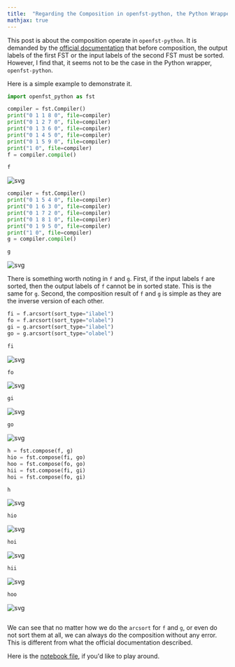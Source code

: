 ```yaml
---
title:  "Regarding the Composition in openfst-python, the Python Wrapper of OpenFST"
mathjax: true
---
```


This post is about the composition operate in `openfst-python`.
It is demanded by the [official documentation](https://www.openfst.org/twiki/bin/view/FST/ComposeDoc) that before composition,
the output labels of the first FST or the input labels of the second FST must be sorted.
However, I find that, it seems not to be the case in the Python wrapper, `openfst-python`.

Here is a simple example to demonstrate it.

```python
import openfst_python as fst
```


```python
compiler = fst.Compiler()
print("0 1 1 8 0", file=compiler)
print("0 1 2 7 0", file=compiler)
print("0 1 3 6 0", file=compiler)
print("0 1 4 5 0", file=compiler)
print("0 1 5 9 0", file=compiler)
print("1 0", file=compiler)
f = compiler.compile()
```


```python
f
```




    
![svg](/assets//2024-3-14/output_2_0.svg)
    




```python
compiler = fst.Compiler()
print("0 1 5 4 0", file=compiler)
print("0 1 6 3 0", file=compiler)
print("0 1 7 2 0", file=compiler)
print("0 1 8 1 0", file=compiler)
print("0 1 9 5 0", file=compiler)
print("1 0", file=compiler)
g = compiler.compile()
```


```python
g
```
    
![svg](/assets/2024-3-14/output_4_0.svg)

 There is something worth noting in `f` and `g`.
First, if the input labels `f` are sorted, then the output labels of `f` cannot be in sorted state.
This is the same for `g`.
Second, the composition result of `f` and `g` is simple as they are the inverse version of each other. 
   




```python
fi = f.arcsort(sort_type="ilabel")
fo = f.arcsort(sort_type="olabel")
gi = g.arcsort(sort_type="ilabel")
go = g.arcsort(sort_type="olabel")
```


```python
fi
```




    
![svg](/assets/2024-3-14/output_6_0.svg)
    




```python
fo
```




    
![svg](/assets/2024-3-14/output_7_0.svg)
    




```python
gi
```




    
![svg](/assets/2024-3-14/output_8_0.svg)
    




```python
go
```




    
![svg](/assets/2024-3-14/output_9_0.svg)
    




```python
h = fst.compose(f, g)
hio = fst.compose(fi, go)
hoo = fst.compose(fo, go)
hii = fst.compose(fi, gi)
hoi = fst.compose(fo, gi)
```


```python
h
```




    
![svg](/assets/2024-3-14/output_11_0.svg)
    




```python
hio
```




    
![svg](/assets/2024-3-14/output_12_0.svg)
    




```python
hoi
```




    
![svg](/assets/2024-3-14/output_13_0.svg)
    




```python
hii
```




    
![svg](/assets/2024-3-14/output_14_0.svg)
    




```python
hoo
```




    
![svg](/assets/2024-3-14/output_15_0.svg)
    




```python

```

We can see that no matter how we do the `arcsort` for `f` and `g`, or even do not sort them at all, we can always do the composition without any error.
This is different from what the official documentation described.

Here is the [notebook file](/assets/2024-3-14/debug.ipynb), if you'd like to play around.